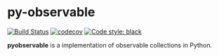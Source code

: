 # py-observable

[![Build Status](https://travis-ci.com/dezintegro/py-observable.svg?branch=master)](https://travis-ci.com/dezintegro/py-observable)
[![codecov](https://codecov.io/gh/dezintegro/py-observable/branch/master/graph/badge.svg)](https://codecov.io/gh/dezintegro/py-observable)
[![Code style: black](https://img.shields.io/badge/code%20style-black-000000.svg)](https://github.com/ambv/black)

**pyobservable** is a implementation of observable collections in Python.
